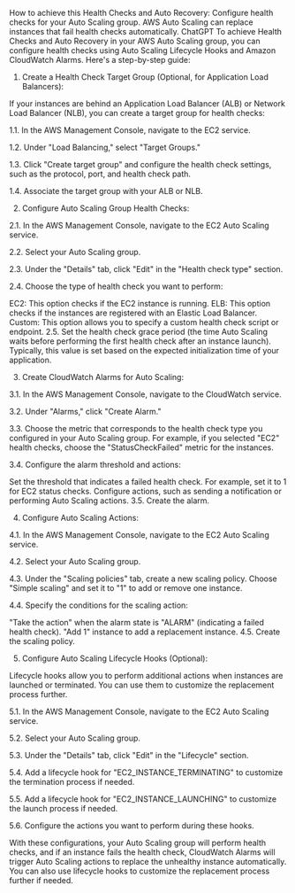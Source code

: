 How to achieve this Health Checks and Auto Recovery: Configure health checks for your Auto Scaling group. AWS Auto Scaling can replace instances that fail health checks automatically.
ChatGPT
To achieve Health Checks and Auto Recovery in your AWS Auto Scaling group, you can configure health checks using Auto Scaling Lifecycle Hooks and Amazon CloudWatch Alarms. Here's a step-by-step guide:

1. Create a Health Check Target Group (Optional, for Application Load Balancers):

If your instances are behind an Application Load Balancer (ALB) or Network Load Balancer (NLB), you can create a target group for health checks:

1.1. In the AWS Management Console, navigate to the EC2 service.

1.2. Under "Load Balancing," select "Target Groups."

1.3. Click "Create target group" and configure the health check settings, such as the protocol, port, and health check path.

1.4. Associate the target group with your ALB or NLB.

2. Configure Auto Scaling Group Health Checks:

2.1. In the AWS Management Console, navigate to the EC2 Auto Scaling service.

2.2. Select your Auto Scaling group.

2.3. Under the "Details" tab, click "Edit" in the "Health check type" section.

2.4. Choose the type of health check you want to perform:

EC2: This option checks if the EC2 instance is running.
ELB: This option checks if the instances are registered with an Elastic Load Balancer.
Custom: This option allows you to specify a custom health check script or endpoint.
2.5. Set the health check grace period (the time Auto Scaling waits before performing the first health check after an instance launch). Typically, this value is set based on the expected initialization time of your application.

3. Create CloudWatch Alarms for Auto Scaling:

3.1. In the AWS Management Console, navigate to the CloudWatch service.

3.2. Under "Alarms," click "Create Alarm."

3.3. Choose the metric that corresponds to the health check type you configured in your Auto Scaling group. For example, if you selected "EC2" health checks, choose the "StatusCheckFailed" metric for the instances.

3.4. Configure the alarm threshold and actions:

Set the threshold that indicates a failed health check. For example, set it to 1 for EC2 status checks.
Configure actions, such as sending a notification or performing Auto Scaling actions.
3.5. Create the alarm.

4. Configure Auto Scaling Actions:

4.1. In the AWS Management Console, navigate to the EC2 Auto Scaling service.

4.2. Select your Auto Scaling group.

4.3. Under the "Scaling policies" tab, create a new scaling policy. Choose "Simple scaling" and set it to "1" to add or remove one instance.

4.4. Specify the conditions for the scaling action:

"Take the action" when the alarm state is "ALARM" (indicating a failed health check).
"Add 1" instance to add a replacement instance.
4.5. Create the scaling policy.

5. Configure Auto Scaling Lifecycle Hooks (Optional):

Lifecycle hooks allow you to perform additional actions when instances are launched or terminated. You can use them to customize the replacement process further.

5.1. In the AWS Management Console, navigate to the EC2 Auto Scaling service.

5.2. Select your Auto Scaling group.

5.3. Under the "Details" tab, click "Edit" in the "Lifecycle" section.

5.4. Add a lifecycle hook for "EC2_INSTANCE_TERMINATING" to customize the termination process if needed.

5.5. Add a lifecycle hook for "EC2_INSTANCE_LAUNCHING" to customize the launch process if needed.

5.6. Configure the actions you want to perform during these hooks.

With these configurations, your Auto Scaling group will perform health checks, and if an instance fails the health check, CloudWatch Alarms will trigger Auto Scaling actions to replace the unhealthy instance automatically. You can also use lifecycle hooks to customize the replacement process further if needed.





